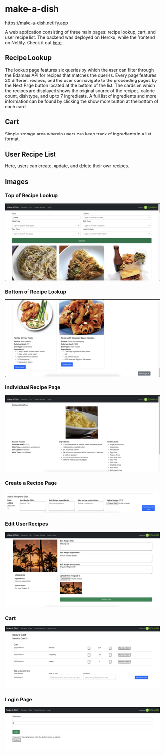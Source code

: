 # make-a-dish
https://make-a-dish.netlify.app

A web application consisting of three main pages: recipe lookup, cart, and user recipe list.
The backend was deployed on Heroku, while the frontend on Netlify. Check it out [here](https://make-a-dish.netlify.app).

## Recipe Lookup

The lookup page features six queries by which the user can filter through the Edamam API for recipes that matches the queries. Every page features 20 different
recipes, and the user can navigate to the proceeding pages by the Next Page button located at the bottom of the list. The cards on which the recipes are displayed
shows the original source of the recipes, calorie count, dish type, and up to 7 ingredients. A full list of ingredients and more information can be found by clicking 
the show more button at the bottom of each card.

## Cart

Simple storage area wherein users can keep track of ingredients in a list format.

## User Recipe List

Here, users can create, update, and delete their own recipes.

## Images

### Top of Recipe Lookup
![Top of Recipe Lookup](images/rlist-top.png)

### Bottom of Recipe Lookup
![Bottom of Recipe Lookup](images/rlist-bottom.png)

### Individual Recipe Page
![Individual Recipe Page](images/recipe.png)

### Create a Recipe Page
![Create a Recipe Page](images/createrecipe.png)

### Edit User Recipes
![Recipe Editing Page](images/editrecipe.png)

### Cart
![User's cart](images/cart.png)

### Login Page
![Login/Registration Page](images/login.png)
